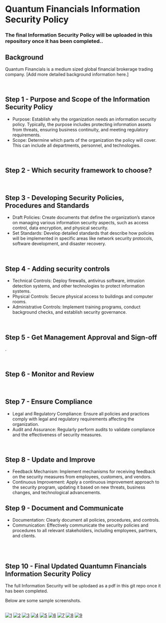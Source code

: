 # Quantum Financials Information Security Policy 


### The final Information Security Policy will be uploaded in this repository once it has been completed..

## Background
Quantum Financials is a medium sized global financial brokerage trading company. [Add more detailed background information here.]



<br/>

## Step 1 - Purpose and Scope of the Information Security Policy
* Purpose: Establish why the organization needs an information security policy. Typically, the purpose includes protecting information assets from threats, ensuring business continuity, and meeting regulatory requirements.
* Scope: Determine which parts of the organization the policy will cover. This can include all departments, personnel, and technologies.

<br/>

## Step 2 - Which security framework to choose?



<br/>

## Step 3 - Developing Security Policies, Procedures and Standards 

* Draft Policies: Create documents that define the organization’s stance on managing various information security aspects, such as access control, data encryption, and physical security.
* Set Standards: Develop detailed standards that describe how policies will be implemented in specific areas like network security protocols, software development, and disaster recovery.


<br/>

## Step 4 - Adding security controls

* Technical Controls: Deploy firewalls, antivirus software, intrusion detection systems, and other technologies to protect information systems.
* Physical Controls: Secure physical access to buildings and computer rooms.
* Administrative Controls: Implement training programs, conduct background checks, and establish security governance.

<br/>

## Step 5 - Get Management Approval and Sign-off
  .

<br/>

## Step 6 - Monitor and Review


<br/>

## Step 7 - Ensure Compliance

* Legal and Regulatory Compliance: Ensure all policies and practices comply with legal and regulatory requirements affecting the organization.
* Audit and Assurance: Regularly perform audits to validate compliance and the effectiveness of security measures.

<br/>

## Step 8 - Update and Improve

* Feedback Mechanism: Implement mechanisms for receiving feedback on the security measures from employees, customers, and vendors.
* Continuous Improvement: Apply a continuous improvement approach to the security program, updating it based on new threats, business changes, and technological advancements.


## Step 9 - Document and Communicate

*	 Documentation: Clearly document all policies, procedures, and controls.
*	 Communication: Effectively communicate the security policies and procedures to all relevant stakeholders, including employees, partners, and clients.


<br/>
<br/>

## Step 10 - Final Updated Quantumn Financials Information Security Policy  
The full Information Security will be uplodaed as a pdf in this git repo once it has been completed.

Below are some sample screenshots. 
<br/>
<br/>

<a href="https://ibb.co/mDqG3KR"><img src="https://i.ibb.co/VjStsGL/1.png" alt="1" border="0"></a>
<a href="https://ibb.co/KNKgs8C"><img src="https://i.ibb.co/q0J8g2b/2.png" alt="2" border="0"></a>
<a href="https://ibb.co/qrR5ZWq"><img src="https://i.ibb.co/5R5F7np/3.png" alt="3" border="0"></a>
<a href="https://ibb.co/3CHpVfj"><img src="https://i.ibb.co/KrH2BNf/4.png" alt="4" border="0"></a>
<a href="https://ibb.co/mb7DrMD"><img src="https://i.ibb.co/DznVPSV/5.png" alt="5" border="0"></a>
<a href="https://ibb.co/wdZPq4C"><img src="https://i.ibb.co/qDLc8p9/6.png" alt="6" border="0"></a>
<a href="https://ibb.co/rp06dpw"><img src="https://i.ibb.co/s1RwW1V/7.png" alt="7" border="0"></a>
<a href="https://ibb.co/MGwTJjb"><img src="https://i.ibb.co/mXZsPYm/8.png" alt="8" border="0"></a>
<a href="https://ibb.co/cN2xxmh"><img src="https://i.ibb.co/THPrrCM/9.png" alt="9" border="0"></a>
